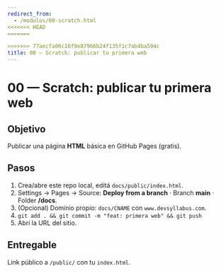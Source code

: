 ```yaml
---
redirect_from:
  - /modulos/00-scratch.html
<<<<<<< HEAD
=======

>>>>>>> 77aecfa06c16f9e87966b24f135f1c7ab4ba594c
title: 00 — Scratch: publicar tu primera web
---
```

# 00 — Scratch: publicar tu primera web

## Objetivo
Publicar una página **HTML** básica en GitHub Pages (gratis).

## Pasos
1) Crea/abre este repo local, editá `docs/public/index.html`.  
2) Settings → Pages → Source: **Deploy from a branch** · Branch **main** · Folder **/docs**.  
3) (Opcional) Dominio propio: `docs/CNAME` con `www.devsyllabus.com`.  
4) `git add . && git commit -m "feat: primera web" && git push`  
5) Abrí la URL del sitio.

## Entregable
Link público a `/public/` con tu `index.html`.
